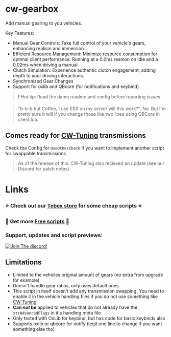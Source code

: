 # cw-gearbox
Add manual gearing to you vehicles. 

Key Features:

- Manual Gear Controls: Take full control of your vehicle's gears, enhancing realism and immersion.
- Efficient Resource Management: Minimize resource consumption for optimal client performance. Running at a 0.0ms resmon on idle and a 0.02ms when driving a manual
- Clutch Simulation: Experience authentic clutch engagement, adding depth to your driving interactions.
- Synchronized Gear Changes
- Support for oxlib and QBcore (for notifications and keybind)

> ❗ Hot tip:  Read the damn readme and config before reporting issues

> "b-b-b but Coffee, I use ESX on my server will this work?". No. But I'm pretty sure it will if you change those like two lines using QBCore in client.lua. 

## Comes ready for [CW-Tuning](https://cw-scripts.tebex.io/package/5987879) transmissions
Check the Config for `UseOtherCheck` if you want to implement another script for swappable transmissions
> As of the release of this. CW-Tuning also recieved an update (see our Discord for patch notes)

# Links
### ⭐ Check out our [Tebex store](https://cw-scripts.tebex.io/category/2523396) for some cheap scripts ⭐
### 🥳 Get more [Free scripts](https://github.com/stars/Coffeelot/lists/cw-scripts) 🥳

### **Support, updates and script previews**:

[![Join The discord!](https://cdn.discordapp.com/attachments/977876510620909579/1013102122985857064/discordJoin.png)](https://discord.gg/FJY4mtjaKr )

## Limitations
- Limited to the vehicles original amount of gears (no extra from upgrade for example)
- Doesn't handle gear ratios, only uses default ones
- This script in itself doesn't add any transmission swapping. You need to enable it in the vehicle handling files if you do not use something like [CW-Tuning](https://cw-scripts.tebex.io/package/5987879)
- **Can _not_ be** applied to vehicles that do not already have the `strAdvancedFlags` in it's handling.meta file
- Only tested with OxLib for keybind, but has code for basic keybinds also
- Supports oxlib or qbcore for notify (legit one line to change if you want something else tho)